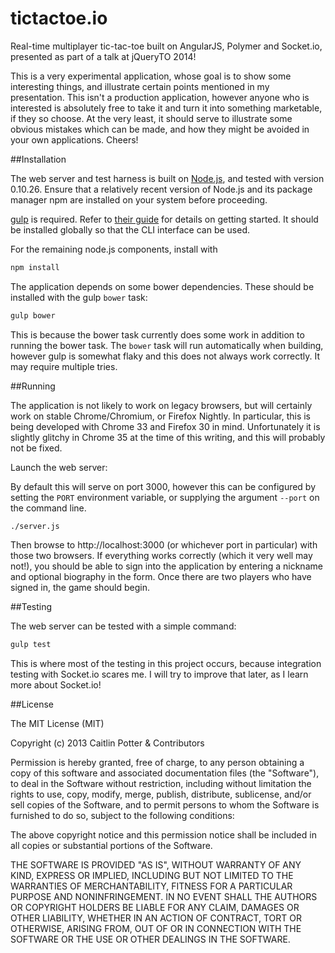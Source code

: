 tictactoe.io
============

Real-time multiplayer tic-tac-toe built on AngularJS, Polymer and Socket.io, presented as part of a talk at jQueryTO 2014!

This is a very experimental application, whose goal is to show some interesting things, and illustrate certain points
mentioned in my presentation. This isn't a production application, however anyone who is interested is absolutely free
to take it and turn it into something marketable, if they so choose. At the very least, it should serve to illustrate
some obvious mistakes which can be made, and how they might be avoided in your own applications. Cheers!

##Installation

The web server and test harness is built on [Node.js](http://nodejs.org/), and tested with version 0.10.26. Ensure
that a relatively recent version of Node.js and its package manager npm are installed on your system before proceeding.

[gulp](https://www.npmjs.org/package/gulp) is required. Refer to [their guide](https://github.com/gulpjs/gulp/blob/master/docs/getting-started.md)
for details on getting started. It should be installed globally so that the CLI interface can be used.

For the remaining node.js components, install with

```bash
npm install
```

The application depends on some bower dependencies. These should be installed with the gulp `bower` task:

```bash
gulp bower
```

This is because the bower task currently does some work in addition to running the bower task. The `bower` task will run
automatically when building, however gulp is somewhat flaky and this does not always work correctly. It may require
multiple tries.

##Running

The application is not likely to work on legacy browsers, but will certainly work on stable Chrome/Chromium, or
Firefox Nightly. In particular, this is being developed with Chrome 33 and Firefox 30 in mind. Unfortunately it is
slightly glitchy in Chrome 35 at the time of this writing, and this will probably not be fixed.

Launch the web server:

By default this will serve on port 3000, however this can be configured by setting the `PORT` environment variable, or
supplying the argument `--port` on the command line.

```node
./server.js
```

Then browse to http://localhost:3000 (or whichever port in particular) with those two browsers. If everything works
correctly (which it very well may not!), you should be able to sign into the application by entering a nickname and
optional biography in the form. Once there are two players who have signed in, the game should begin.

##Testing

The web server can be tested with a simple command:

```bash
gulp test
```

This is where most of the testing in this project occurs, because integration testing with Socket.io scares me. I will
try to improve that later, as I learn more about Socket.io!

##License

The MIT License (MIT)

Copyright (c) 2013 Caitlin Potter & Contributors

Permission is hereby granted, free of charge, to any person obtaining a copy of this software and associated documentation files (the "Software"), to deal in the Software without restriction, including without limitation the rights to use, copy, modify, merge, publish, distribute, sublicense, and/or sell copies of the Software, and to permit persons to whom the Software is furnished to do so, subject to the following conditions:

The above copyright notice and this permission notice shall be included in all copies or substantial portions of the Software.

THE SOFTWARE IS PROVIDED "AS IS", WITHOUT WARRANTY OF ANY KIND, EXPRESS OR IMPLIED, INCLUDING BUT NOT LIMITED TO THE WARRANTIES OF MERCHANTABILITY, FITNESS FOR A PARTICULAR PURPOSE AND NONINFRINGEMENT. IN NO EVENT SHALL THE AUTHORS OR COPYRIGHT HOLDERS BE LIABLE FOR ANY CLAIM, DAMAGES OR OTHER LIABILITY, WHETHER IN AN ACTION OF CONTRACT, TORT OR OTHERWISE, ARISING FROM, OUT OF OR IN CONNECTION WITH THE SOFTWARE OR THE USE OR OTHER DEALINGS IN THE SOFTWARE.

